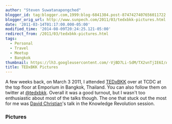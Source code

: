 ```yaml
---
author: "Steven Suwatanapongched"
blogger_id: tag:blogger.com,1999:blog-6841384.post-8747427407656011722
blogger_orig_url: http://www.sunpech.com/2011/03/tedxbkk-pictures.html
date: '2011-03-14T01:17:00.000-05:00'
modified_time: '2014-08-09T20:24:25.121-05:00'
redirect_from: /2011/03/tedxbkk-pictures.html
tags:
  - Personal
  - Travel
  - Meetup
  - Bangkok
thumbnail: https://lh3.googleusercontent.com/-VjBD7Li-SdM/TX2vnTjIE6I/AAAAAAAAhxo/QvaAmkTLvpM/s600/IMG_20110303_134105.jpg
title: TEDxBKK Pictures
---
```



A few weeks back, on March 3 2011, I attended <a href="http://www.tedxbkk.com/">TEDxBKK</a> over at TCDC at the top floor at Emporium in Bangkok, Thailand. You can also follow them on twitter at <a href="http://twitter.com/#!/tedxbkk">@tedxbkk</a>. Overall it was a good turnout, but I wasn't too enthusiastic about most of the talks though. The one that stuck out the most for me was <a href="http://en.wikipedia.org/wiki/David_Christian_(historian)">David Christian</a>'s talk in the Knowledge Revolution session.  

### Pictures

<a href="https://lh3.googleusercontent.com/-VjBD7Li-SdM/TX2vnTjIE6I/AAAAAAAAhxo/QvaAmkTLvpM/s1600/IMG_20110303_134105.jpg" alt="" imageanchor="1"><img   border="0" src="https://lh3.googleusercontent.com/-VjBD7Li-SdM/TX2vnTjIE6I/AAAAAAAAhxo/QvaAmkTLvpM/s400/IMG_20110303_134105.jpg" alt=""  /></a> 

<a href="https://lh3.googleusercontent.com/-e_OVh9bNEcA/TX2vrg6_geI/AAAAAAAAhxs/P56SvF0Shqg/s1600/IMG_20110303_134212.jpg" alt="" imageanchor="1"><img   border="0" src="https://lh3.googleusercontent.com/-e_OVh9bNEcA/TX2vrg6_geI/AAAAAAAAhxs/P56SvF0Shqg/s400/IMG_20110303_134212.jpg" alt="" /></a> 

<a href="https://lh6.googleusercontent.com/-_o_4cZBw2Y8/TX2vwyt18II/AAAAAAAAhxw/KwJImHvnFrY/s1600/IMG_20110303_134858.jpg" alt="" imageanchor="1"><img   border="0"  src="https://lh6.googleusercontent.com/-_o_4cZBw2Y8/TX2vwyt18II/AAAAAAAAhxw/KwJImHvnFrY/s400/IMG_20110303_134858.jpg" alt="" /></a> 

<a href="https://lh3.googleusercontent.com/-EnAX-jFveok/TX2v1Z6gFDI/AAAAAAAAhx0/WtvOIZehKRA/s1600/IMG_20110303_143234.jpg" alt="" imageanchor="1"><img   border="0" src="https://lh3.googleusercontent.com/-EnAX-jFveok/TX2v1Z6gFDI/AAAAAAAAhx0/WtvOIZehKRA/s400/IMG_20110303_143234.jpg" alt="" /></a> 
